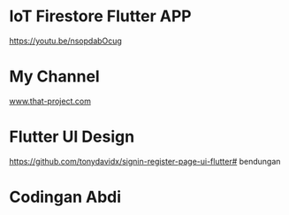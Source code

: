 # IoT Firestore Flutter APP
https://youtu.be/nsopdabOcug

# My Channel
www.that-project.com

# Flutter UI Design
https://github.com/tonydavidx/signin-register-page-ui-flutter# bendungan
# Codingan Abdi
